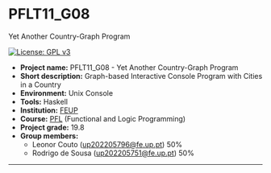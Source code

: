 # PFLT11_G08
Yet Another Country-Graph Program

[![License: GPL v3](https://img.shields.io/badge/License-GPLv3-blue.svg)](https://www.gnu.org/licenses/gpl-3.0)


- **Project name:** PFLT11_G08 - Yet Another Country-Graph Program
- **Short description:** Graph-based Interactive Console Program with Cities in a Country
- **Environment:** Unix Console
- **Tools:** Haskell
- **Institution:** [FEUP](https://sigarra.up.pt/feup/en/web_page.Inicial)
- **Course:** [PFL](https://sigarra.up.pt/feup/en/ucurr_geral.ficha_uc_view?pv_ocorrencia_id=541889) (Functional and Logic Programming)
- **Project grade:** 19.8
- **Group members:**
    - Leonor Couto (up202205796@fe.up.pt) 50%
    - Rodrigo de Sousa (up202205751@fe.up.pt) 50%

---
